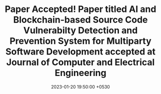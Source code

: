 ---
layout: post
title:  "<b>Paper Accepted!</b> Paper titled <b>AI and Blockchain-based Source Code Vulnerabilty Detection and Prevention System for Multiparty Software Development</b> accepted at Journal of Computer and Electrical Engineering"
date:   2023-01-20 19:50:00 +0530
categories: news
---